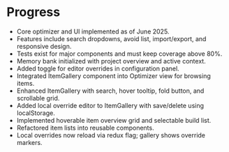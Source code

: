 # Progress

- Core optimizer and UI implemented as of June 2025.
- Features include search dropdowns, avoid list, import/export, and responsive design.
- Tests exist for major components and must keep coverage above 80%.
- Memory bank initialized with project overview and active context.
- Added toggle for editor overrides in configuration panel.
- Integrated ItemGallery component into Optimizer view for browsing items.
- Enhanced ItemGallery with search, hover tooltip, fold button, and scrollable grid.
- Added local override editor to ItemGallery with save/delete using localStorage.
- Implemented hoverable item overview grid and selectable build list.
- Refactored item lists into reusable components.
- Local overrides now reload via redux flag; gallery shows override markers.
